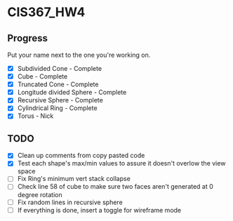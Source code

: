 # CIS367_HW4

## Progress

Put your name next to the one you're working on.

- [x] Subdivided Cone - Complete
- [x] Cube - Complete
- [x] Truncated Cone - Complete
- [x] Longitude divided Sphere - Complete
- [x] Recursive Sphere - Complete
- [x] Cylindrical Ring - Complete
- [x] Torus - Nick

## TODO

- [x] Clean up comments from copy pasted code
- [x] Test each shape's max/min values to assure it doesn't overlow the view space
- [ ] Fix Ring's minimum vert stack collapse
- [ ] Check line 58 of cube to make sure two faces aren't generated at 0 degree rotation
- [ ] Fix random lines in recursive sphere
- [ ] If everything is done, insert a toggle for wireframe mode
